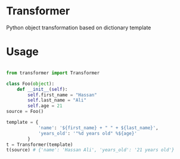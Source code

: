 # Transformer
Python object transformation based on dictionary template
# Usage
```python

from transformer import Transformer

class Foo(object):
    def __init__(self):
        self.first_name = "Hassan"
        self.last_name = "Ali"
        self.age = 21
source = Foo()

template = {
            'name': '${first_name} + " " + ${last_name}',
            'years_old': '"%d years old" %${age}'
        }
t = Transformer(template)
t(source) # {'name': 'Hassan Ali', 'years_old': '21 years old'}
```
